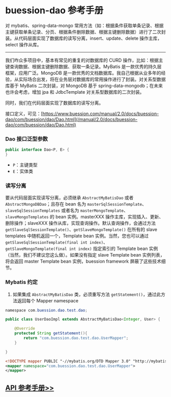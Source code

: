 # buession-dao 参考手册


对 mybatis、spring-data-mongo 常用方法（如：根据条件获取单条记录、根据主键获取单条记录、分页、根据条件删除数据、根据主键删除数据）进行了二次封装。从代码层面实现了数据库的读写分离，insert、update、delete 操作主库，select 操作从库。


---

我们咋众多项目中，基本有常见的重复的对数据库的 CURD 操作，比如：根据主键查询数据、根据主键删除数据、获取一条记录。MyBatis 是一款优秀的持久层框架，应用广泛。MongoDB 是一款优秀的文档数据库。我自己根据从业多年的经验，从实际场合出发，将在业务层对数据库的常用操作进行了封装。对关系型数据库基于 MyBatis 二次封装，对 MongoDB 基于 spring-data-mongodb；在未来也许会考虑，增加 jpa 和 JdbcTemplate 对关系型数据库的二次封装。

同时，我们在代码层面实现了数据库的读写分离。

接口定义，可见：[https://www.buession.com/manual/2.0/docs/buession-dao/com/buession/dao/Dao.html](/manual/2.0/docs/buession-dao/com/buession/dao/Dao.html)


### **Dao 接口泛型参数**

```java
public interface Dao<P, E> {
}
```

* `P`：主键类型
* `E`：实体类


### **读写分离**

要从代码层面实现读写分离，必须继承 `AbstractMyBatisDao` 或者 `AbstractMongoDBDao`；且存在 bean 名为 `masterSqlSessionTemplate`、`slaveSqlSessionTemplates` 或者名为 `masterMongoTemplate`、`slaveMongoTemplates` 的 bean 实例。masterXXX 操作主库，实现插入、更新、删除操作；slaveXXX 操作从库，实现查询操作。默认查询操作，会通过方法 `getSlaveSqlSessionTemplate()`、`getSlaveMongoTemplate()` 在所有的 slave templates 中随机返回一个，Template bean 实例。当然，您也可以通过 `getSlaveSqlSessionTemplate(final int index)`、`getSlaveMongoTemplate(final int index)` 指定索引的 Template bean 实例（当然，我们不建议您这么做）。如果没有指定 slave Template bean 实例列表，将会返回 master Template bean 实例，buession framework 屏蔽了这些技术细节。


### **Mybatis 约定**

1. 如果集成 `AbstractMyBatisDao` 类，必须重写方法 `getStatement()`，通过此方法返回每个 Mapper namespace


```java
namespace com.buession.dao.test.dao;

public class UserDaoImpl extends AbstractMyBatisDao<Integer, User> {

	@Override
	protected String getStatement(){
		return "com.buession.dao.test.dao.UserMapper";
	}

}
```

```xml
<!DOCTYPE mapper PUBLIC "-//mybatis.org/DTD Mapper 3.0" "http://mybatis.org/dtd/mybatis-3-mapper.dtd">
<mapper namespace="com.buession.dao.test.dao.UserMapper">
</mapper>
```


## [API 参考手册>>](/manual/2.0/docs/buession-dao/)